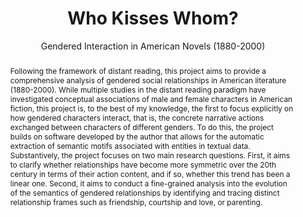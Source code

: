 ---
pid: g2022stuhler
done: true
title: Who Kisses Whom?
subtitle: Gendered Interaction in American Novels (1880-2000)
category: Grad Fellowship Project
tags:
- text-analysis
cohort_year: '2022'
abstract: Following the framework of distant reading, this project aims to provide
  a comprehensive analysis of gendered social relationships in American literature
  (1880-2000). While multiple studies in the distant reading paradigm have investigated
  conceptual associations of male and female characters in American fiction, this
  project is, to the best of my knowledge, the first to focus explicitly on how gendered
  characters interact, that is, the concrete narrative actions exchanged between characters
  of different genders. To do this, the project builds on software developed by the
  author that allows for the automatic extraction of semantic motifs associated with
  entities in textual data. Substantively, the project focuses on two main research
  questions. First, it aims to clarify whether relationships have become more symmetric
  over the 20th century in terms of their action content, and if so, whether this
  trend has been a linear one. Second, it aims to conduct a fine-grained analysis
  into the evolution of the semantics of gendered relationships by identifying and
  tracing distinct relationship frames such as friendship, courtship and love, or
  parenting.
pis:
- stuhler
order: '035'
layout: project
---